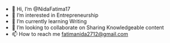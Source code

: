 - 👋 Hi, I’m @NidaFatima17
- 👀 I’m interested in Entrepreneurship
- 🌱 I’m currently learning Writing
- 💞️ I’m looking to collaborate on Sharing Knowledgeable content 
- 📫 How to reach me fatimanida2712@gmail.com

<!---
NidaFatima17/NidaFatima17 is a ✨ special ✨ repository because its `README.md` (this file) appears on your GitHub profile.
You can click the Preview link to take a look at your changes.
--->
